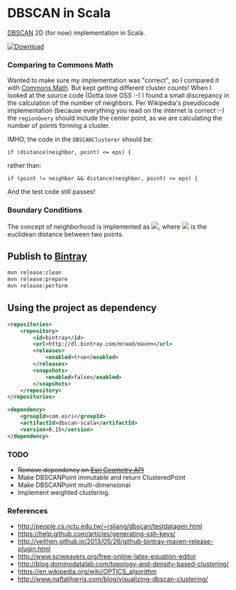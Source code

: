 # DBSCAN in Scala

[DBSCAN](https://en.wikipedia.org/wiki/DBSCAN) 2D (for now) implementation in Scala.

[![Download](https://api.bintray.com/packages/mraad/maven/dbscan-scala/images/download.svg)](https://bintray.com/mraad/maven/dbscan-scala/_latestVersion)

### Comparing to Commons Math

Wanted to make sure my implementation was "correct", so I compared it with [Commons Math](https://commons.apache.org/proper/commons-math/).
But kept getting different cluster counts! When I looked at the source code (Gotta love OSS :-) I found a small discrepancy in the calculation of the number of neighbors.
Per Wikipedia's pseudocode implementation (because everything you read on the internet is correct :-) the `regionQuery` should include the center point, as we are calculating the number of points forming a cluster.

IMHO, the code in the `DBSCANClusterer` should be:

```
if (distance(neighbor, point) <= eps) {
```

rather than:

```
if (point != neighbor && distance(neighbor, point) <= eps) {
```

And the test code still passes!

### Boundary Conditions

The concept of neighborhood is implemented as ![](media/eqn_1.png), where ![](media/eqn_2.png) is the euclidean distance between two points.

## Publish to [Bintray](https://bintray.com/mraad/maven/dbscan-scala/view)

```bash
mvn release:clean
mvn release:prepare
mvn release:perform
```

## Using the project as dependency

```xml
<repositories>
    <repository>
        <id>bintray</id>
        <url>http://dl.bintray.com/mraad/maven</url>
        <releases>
            <enabled>true</enabled>
        </releases>
        <snapshots>
            <enabled>false</enabled>
        </snapshots>
    </repository>
</repositories>
```

```xml
<dependency>
    <groupId>com.esri</groupId>
    <artifactId>dbscan-scala</artifactId>
    <version>0.15</version>
</dependency>
```

### TODO

- ~~Remove dependency on [Esri Geometry API](https://github.com/Esri/geometry-api-java)~~
- Make DBSCANPoint immutable and return ClusteredPoint
- Make DBSCANPoint multi-dimensional
- Implement weighted clustering.

### References

* <http://people.cs.nctu.edu.tw/~rsliang/dbscan/testdatagen.html>
* <https://help.github.com/articles/generating-ssh-keys/>
* <http://veithen.github.io/2013/05/26/github-bintray-maven-release-plugin.html>
* <http://www.sciweavers.org/free-online-latex-equation-editor>
* <http://blog.dominodatalab.com/topology-and-density-based-clustering/>
* <https://en.wikipedia.org/wiki/OPTICS_algorithm>
* <http://www.naftaliharris.com/blog/visualizing-dbscan-clustering/>
